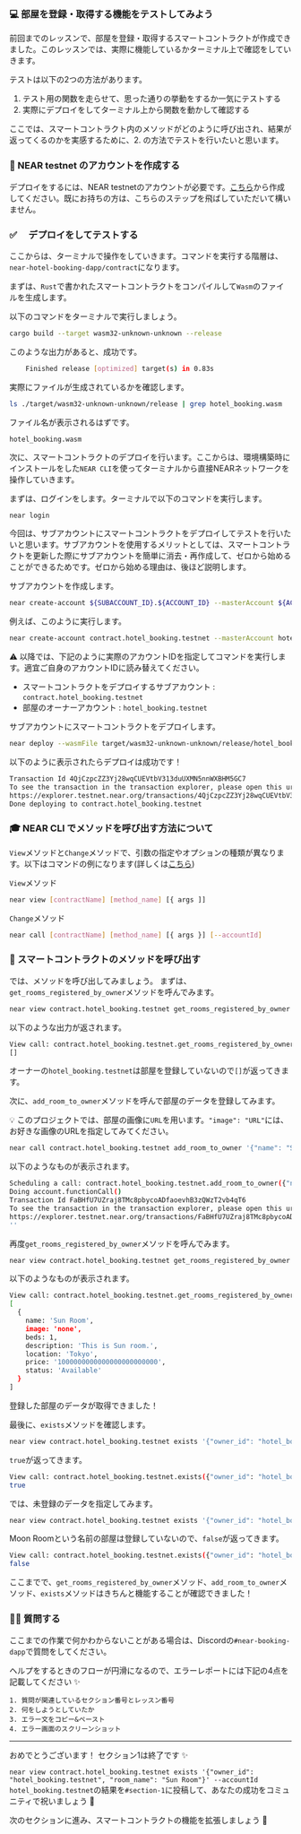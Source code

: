 ### 💻 部屋を登録・取得する機能をテストしてみよう

前回までのレッスンで、部屋を登録・取得するスマートコントラクトが作成できました。このレッスンでは、実際に機能しているかターミナル上で確認をしていきます。

テストは以下の2つの方法があります。

1. テスト用の関数を走らせて、思った通りの挙動をするか一気にテストする
2. 実際にデプロイをしてターミナル上から関数を動かして確認する

ここでは、スマートコントラクト内のメソッドがどのように呼び出され、結果が返ってくるのかを実感するために、2. の方法でテストを行いたいと思います。

### 👤 NEAR testnet のアカウントを作成する

デプロイをするには、NEAR testnetのアカウントが必要です。[こちら](https://wallet.testnet.near.org/create)から作成してください。既にお持ちの方は、こちらのステップを飛ばしていただいて構いません。

### ✅ 　デプロイをしてテストする

ここからは、ターミナルで操作をしていきます。コマンドを実行する階層は、`near-hotel-booking-dapp/contract`になります。

まずは、`Rust`で書かれたスマートコントラクトをコンパイルして`Wasm`のファイルを生成します。

以下のコマンドをターミナルで実行しましょう。

```bash
cargo build --target wasm32-unknown-unknown --release
```

このような出力があると、成功です。

```bash
    Finished release [optimized] target(s) in 0.83s
```

実際にファイルが生成されているかを確認します。

```bash
ls ./target/wasm32-unknown-unknown/release | grep hotel_booking.wasm
```

ファイル名が表示されるはずです。

```bash
hotel_booking.wasm
```

次に、スマートコントラクトのデプロイを行います。ここからは、環境構築時にインストールをした`NEAR CLI`を使ってターミナルから直接NEARネットワークを操作していきます。

まずは、ログインをします。ターミナルで以下のコマンドを実行します。

```
near login
```

今回は、サブアカウントにスマートコントラクトをデプロイしてテストを行いたいと思います。サブアカウントを使用するメリットとしては、スマートコントラクトを更新した際にサブアカウントを簡単に消去・再作成して、ゼロから始めることができるためです。ゼロから始める理由は、後ほど説明します。

サブアカウントを作成します。

```bash
near create-account ${SUBACCOUNT_ID}.${ACCOUNT_ID} --masterAccount ${ACCOUNT_ID} --initialBalance 5
```

例えば、このように実行します。

```bash
near create-account contract.hotel_booking.testnet --masterAccount hotel_booking.testnet --initialBalance 5
```

⚠️ 以降では、下記のように実際のアカウントIDを指定してコマンドを実行します。適宜ご自身のアカウントIDに読み替えてください。

- スマートコントラクトをデプロイするサブアカウント : `contract.hotel_booking.testnet`
- 部屋のオーナーアカウント : `hotel_booking.testnet`

サブアカウントにスマートコントラクトをデプロイします。

```bash
near deploy --wasmFile target/wasm32-unknown-unknown/release/hotel_booking.wasm --accountId contract.hotel_booking.testnet
```

以下のように表示されたらデプロイは成功です！

```bash
Transaction Id 4QjCzpcZZ3Yj28wqCUEVtbV313duUXMN5nnWXBHM5GC7
To see the transaction in the transaction explorer, please open this url in your browser
https://explorer.testnet.near.org/transactions/4QjCzpcZZ3Yj28wqCUEVtbV313duUXMN5nnWXBHM5GC7
Done deploying to contract.hotel_booking.testnet
```

### 🎓 NEAR CLI でメソッドを呼び出す方法について

`View`メソッドと`Change`メソッドで、引数の指定やオプションの種類が異なります。以下はコマンドの例になります(詳しくは[こちら](https://docs.near.org/tools/near-cli#near-call))

`View`メソッド

```bash
near view [contractName] [method_name] [{ args ]]
```

`Change`メソッド

```bash
near call [contractName] [method_name] [{ args }] [--accountId]
```

### 📣 スマートコントラクトのメソッドを呼び出す

では、メソッドを呼び出してみましょう。
まずは、`get_rooms_registered_by_owner`メソッドを呼んでみます。

```bash
near view contract.hotel_booking.testnet get_rooms_registered_by_owner '{"owner_id": "hotel_booking.testnet"}' --accountId hotel_booking.testnet
```

以下のような出力が返されます。

```bash
View call: contract.hotel_booking.testnet.get_rooms_registered_by_owner({"owner_id": "hotel_booking.testnet"})
[]
```

オーナーの`hotel_booking.testnet`は部屋を登録していないので`[]`が返ってきます。

次に、`add_room_to_owner`メソッドを呼んで部屋のデータを登録してみます。

💡 このプロジェクトでは、部屋の画像に`URL`を用います。`"image": "URL"`には、お好きな画像のURLを指定してみてください。

```bash
near call contract.hotel_booking.testnet add_room_to_owner '{"name": "Sun Room", "image": "URL", "beds": 1, "description": "This is Sun room.", "location": "Tokyo", "price": "1000000000000000000000000"}' --accountId hotel_booking.testnet
```

以下のようなものが表示されます。

```bash
Scheduling a call: contract.hotel_booking.testnet.add_room_to_owner({"name": "Sun Room", "image": "n URL", "beds": 1, "description": "This is Sun room.", "location": "Tokyo", "price": "1000000000000000000000000"})
Doing account.functionCall()
Transaction Id FaBHfU7UZraj8TMc8pbycoADfaoevhB3zQWzT2vb4qT6
To see the transaction in the transaction explorer, please open this url in your browser
https://explorer.testnet.near.org/transactions/FaBHfU7UZraj8TMc8pbycoADfaoevhB3zQWzT2vb4qT6
''
```

再度`get_rooms_registered_by_owner`メソッドを呼んでみます。

```bash
near view contract.hotel_booking.testnet get_rooms_registered_by_owner '{"owner_id": "hotel_booking.testnet"}' --accountId hotel_booking.testnet
```

以下のようなものが表示されます。

```bash
View call: contract.hotel_booking.testnet.get_rooms_registered_by_owner({"owner_id": "hotel_booking.testnet"})
[
  {
    name: 'Sun Room',
    image: 'none',
    beds: 1,
    description: 'This is Sun room.',
    location: 'Tokyo',
    price: '1000000000000000000000000',
    status: 'Available'
  }
]
```

登録した部屋のデータが取得できました！

最後に、`exists`メソッドを確認します。

```bash
near view contract.hotel_booking.testnet exists '{"owner_id": "hotel_booking.testnet", "room_name": "Sun Room"}' --accountId hotel_booking.testnet
```

`true`が返ってきます。

```bash
View call: contract.hotel_booking.testnet.exists({"owner_id": "hotel_booking.testnet", "room_name": "Sun Room"})
true
```

では、未登録のデータを指定してみます。

```bash
near view contract.hotel_booking.testnet exists '{"owner_id": "hotel_booking.testnet", "room_name": "Moon Room"}' --accountId hotel_booking.testnet
```

Moon Roomという名前の部屋は登録していないので、`false`が返ってきます。

```bash
View call: contract.hotel_booking.testnet.exists({"owner_id": "hotel_booking.testnet", "room_name": "Moon Room"})
false
```

ここまでで、`get_rooms_registered_by_owner`メソッド、`add_room_to_owner`メソッド、`exists`メソッドはきちんと機能することが確認できました！

### 🙋‍♂️ 質問する

ここまでの作業で何かわからないことがある場合は、Discordの`#near-booking-dapp`で質問をしてください。

ヘルプをするときのフローが円滑になるので、エラーレポートには下記の4点を記載してください ✨

```
1. 質問が関連しているセクション番号とレッスン番号
2. 何をしようとしていたか
3. エラー文をコピー&ペースト
4. エラー画面のスクリーンショット
```

---

おめでとうございます！ セクション1は終了です ✨

`near view contract.hotel_booking.testnet exists '{"owner_id": "hotel_booking.testnet", "room_name": "Sun Room"}' --accountId hotel_booking.testnet`の結果を`#section-1`に投稿して、あなたの成功をコミュニティで祝いましょう 🎉

次のセクションに進み、スマートコントラクトの機能を拡張しましょう 🚀
